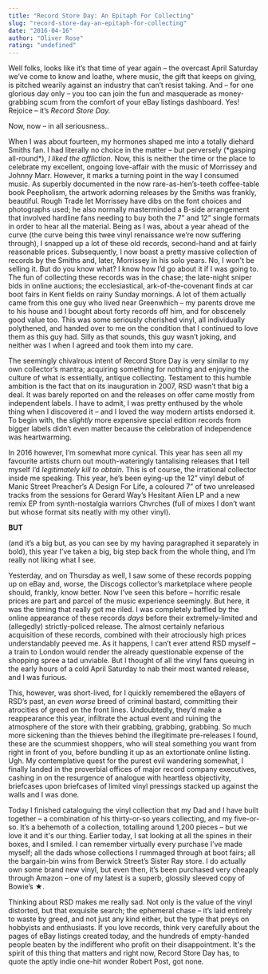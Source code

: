 ```yaml
---
title: "Record Store Day: An Epitaph For Collecting"
slug: "record-store-day-an-epitaph-for-collecting"
date: "2016-04-16"
author: "Oliver Rose"
rating: "undefined"
---
```


Well folks, looks like it’s that time of year again – the overcast April Saturday we’ve come to know and loathe, where music, the gift that keeps on giving, is pitched wearily against an industry that can’t resist taking. And – for one glorious day only – you too can join the fun and masquerade as money-grabbing scum from the comfort of your eBay listings dashboard. Yes! Rejoice – it’s _Record Store Day._

Now, now – in all seriousness..

When I was about fourteen, my hormones shaped me into a totally diehard Smiths fan. I had literally no choice in the matter – but perversely (\*gasping all-round\*), _I liked the affliction._ Now, this is neither the time or the place to celebrate my excellent, ongoing love-affair with the music of Morrissey and Johnny Marr. However, it marks a turning point in the way I consumed music. As superbly documented in the now rare-as-hen’s-teeth coffee-table book Peepholism, the artwork adorning releases by the Smiths was frankly, beautiful. Rough Trade let Morrissey have dibs on the font choices and photographs used; he also normally masterminded a B-side arrangement that involved hardline fans needing to buy both the 7” and 12” single formats in order to hear all the material. Being as I was, about a year ahead of the curve (the curve being this twee vinyl renaissance we’re now suffering through), I snapped up a lot of these old records, second-hand and at fairly reasonable prices. Subsequently, I now boast a pretty massive collection of records by the Smiths and, later, Morrissey in his solo years. No, I won't be selling it. But do you know what? I know how I’d go about it if I was going to. The fun of collecting these records was in the chase; the late-night sniper bids in online auctions; the ecclesiastical, ark-of-the-covenant finds at car boot fairs in Kent fields on rainy Sunday mornings. A lot of them actually came from this one guy who lived near Greenwhich – my parents drove me to his house and I bought about forty records off him, and for obscenely good value too. This was some seriously cherished vinyl, all individually polythened, and handed over to me on the condition that I continued to love them as this guy had. Silly as that sounds, this guy wasn’t joking, and neither was I when I agreed and took them into my care.

The seemingly chivalrous intent of Record Store Day is very similar to my own collector’s mantra; acquiring something for nothing and enjoying the culture of what is essentially, antique collecting. Testament to this humble ambition is the fact that on its inauguration in 2007, RSD wasn’t that big a deal. It was barely reported on and the releases on offer came mostly from independent labels. I have to admit, I was pretty enthused by the whole thing when I discovered it – and I loved the way modern artists endorsed it. To begin with, the _slightly_ more expensive special edition records from bigger labels didn’t even matter because the celebration of independence was heartwarming.

In 2016 however, I’m somewhat more cynical. This year has seen all my favourite artists churn out mouth-wateringly tantalising releases that I tell myself I’d _legitimately kill to obtain._ This is of course, the irrational collector inside me speaking. This year, he’s been eying-up the 12” vinyl debut of Manic Street Preacher’s A Design For Life, a coloured 7” of two unreleased tracks from the sessions for Gerard Way’s Hesitant Alien LP and a new remix EP from synth-nostalgia warriors Chvrches (full of mixes I don’t want but whose format sits neatly with my other vinyl).

**BUT**

(and it’s a big but, as you can see by my having paragraphed it separately in bold), this year I’ve taken a big, big step back from the whole thing, and I’m really not liking what I see.

Yesterday, and on Thursday as well, I saw some of these records popping up on eBay and, worse, the Discogs collector’s marketplace where people should, frankly, know better. Now I’ve seen this before – horrific resale prices are part and parcel of the music experience seemingly. But here, it was the timing that really got me riled. I was completely baffled by the online appearance of these records _days_ before their extremely-limited and (allegedly) strictly-policed release. The almost certainly nefarious acquisition of these records, combined with their atrociously high prices understandably peeved me. As it happens, I can’t ever attend RSD myself – a train to London would render the already questionable expense of the shopping spree a tad unviable. But I thought of all the vinyl fans queuing in the early hours of a cold April Saturday to nab their most wanted release, and I was furious.

This, however, was short-lived, for I quickly remembered the eBayers of RSD’s past, an _even worse_ breed of criminal bastard, committing their atrocities of greed on the front lines. Undoubtedly, they’d make a reappearance this year, infiltrate the actual event and ruining the atmosphere of the store with their grabbing, grabbing, grabbing. So much more sickening than the thieves behind the illegitimate pre-releases I found, these are the scummiest shoppers, who will steal something you want from right in front of you, before bundling it up as an extortionate online listing. Ugh. My contemplative quest for the purest evil wandering somewhat, I finally landed in the proverbial offices of major record company executives, cashing in on the resurgence of analogue with heartless objectivity, briefcases upon briefcases of limited vinyl pressings stacked up against the walls and I was done.

Today I finished cataloguing the vinyl collection that my Dad and I have built together – a combination of his thirty-or-so years collecting, and my five-or-so. It’s a behemoth of a collection, totalling around 1,200 pieces – but we love it and it's our thing. Earlier today, I sat looking at all the spines in their boxes, and I smiled. I can remember virtually every purchase I’ve made myself; all the dads whose collections I rummaged through at boot fairs; all the bargain-bin wins from Berwick Street’s Sister Ray store. I do actually own some brand new vinyl, but even then, it’s been purchased very cheaply through Amazon – one of my latest is a superb, glossily sleeved copy of Bowie’s ★.

Thinking about RSD makes me really sad. Not only is the value of the vinyl distorted, but that exquisite search; the ephemeral chase – it’s laid entirely to waste by greed, and not just any kind either, but the type that preys on hobbyists and enthusiasts. If you love records, think very carefully about the pages of eBay listings created today, and the hundreds of empty-handed people beaten by the indifferent who profit on their disappointment. It's the spirit of this thing that matters and right now, Record Store Day has, to quote the aptly indie one-hit wonder Robert Post, got none.
